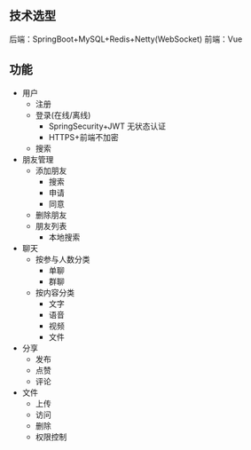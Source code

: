 ## 技术选型
后端：SpringBoot+MySQL+Redis+Netty(WebSocket)
前端：Vue

## 功能
- 用户
  - 注册
  - 登录(在线/离线)
    - SpringSecurity+JWT 无状态认证
    - HTTPS+前端不加密
  - 搜索
- 朋友管理
  - 添加朋友
    - 搜索
    - 申请
    - 同意
  - 删除朋友
  - 朋友列表
    - 本地搜索
- 聊天
  - 按参与人数分类
    - 单聊
    - 群聊
  - 按内容分类
    - 文字
    - 语音
    - 视频
    - 文件
- 分享
  - 发布
  - 点赞
  - 评论
- 文件
  - 上传
  - 访问
  - 删除
  - 权限控制